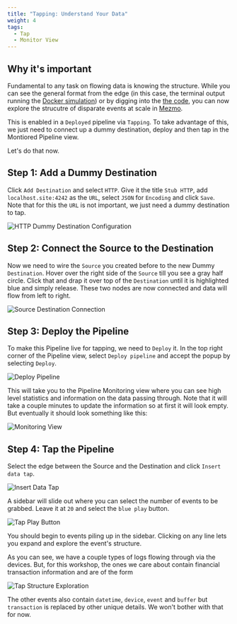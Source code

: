 ```yaml
---
title: "Tapping: Understand Your Data"
weight: 4
tags:
  - Tap
  - Monitor View
---
```


## Why it's important

Fundamental to any task on flowing data is knowing the structure.  While you can see the general format from the edge (in this case, the terminal output running the [Docker simulation](/mezmo-workshops/transaction-to-s3/docs/run-simulation/#step-3-run-it)) or by digging into the [the code](https://github.com/logdna/financialTransactionDeviceSim),  you can now explore the strucutre of disparate events at scale in [Mezmo](https://mezmo.com).

This is enabled in a `Deployed` pipeline via `Tapping`.  To take advantage of this, we just need to connect up a dummy destination, deploy and then tap in the Montiored Pipeline view.

Let's do that now.

## Step 1: Add a Dummy Destination

Click `Add Destination` and select `HTTP`.  Give it the title `Stub HTTP`, add `localhost.site:4242` as the `URL`, select `JSON` for `Encoding` and click `Save`.  Note that for this the `URL` is not important, we just need a dummy destination to tap.

![HTTP Dummy Destination Configuration](../../images/understand-data_http-dest-config.png)

## Step 2: Connect the Source to the Destination

Now we need to wire the `Source` you created before to the new Dummy `Destination`.  Hover over the right side of the `Source` till you see a gray half circle.  Click that and drap it over top of the `Destination` until it is highlighted blue and simply release.  These two nodes are now connected and data will flow from left to right.

![Source Destination Connection](../../images/understand-data_source-destination-connect.gif)

## Step 3: Deploy the Pipeline

To make this Pipeline live for tapping, we need to `Deploy` it.  In the top right corner of the Pipeline view, select `Deploy pipeline` and accept the popup by selecting `Deploy`.

![Deploy Pipeline](../../images/understand-data_deploy-pipeline.png)

This will take you to the Pipeline Monitoring view where you can see high level statistics and information on the data passing through.  Note that it will take a couple minutes to update the information so at first it will look empty.  But eventually it should look something like this:

![Monitoring View](../../images/understand-data_monitoring-view.gif)

## Step 4: Tap the Pipeline

Select the edge between the Source and the Destination and click `Insert data tap`.

![Insert Data Tap](../../images/understand-data_insert-data-tap.gif)

A sidebar will slide out where you can select the number of events to be grabbed.  Leave it at `20` and select the `blue play` button.

![Tap Play Button](../../images/understand-data_tap-play-button.gif)

You should begin to events piling up in the sidebar.  Clicking on any line lets you expand and explore the event's structure.

As you can see, we have a couple types of logs flowing through via the devices.  But, for this workshop, the ones we care about contain financial transaction information and are of the form

![Tap Structure Exploration](../../images/understand-data_tap-structure-exploration.png)

The other events also contain `datetime`, `device`, `event` and `buffer` but `transaction` is replaced by other unique details.  We won't bother with that for now.
